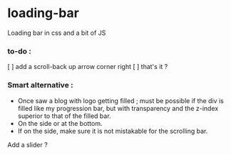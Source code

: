 # loading-bar
Loading bar in css and a bit of JS

### to-do :
[ ] add a scroll-back up arrow corner right
[ ] that's it ?

### Smart alternative :

- Once saw a blog with logo getting filled ; must be possible if the div is filled like my progression bar, but with transparency and the z-index superior to that of the filled bar.
- On the side or at the bottom.
- If on the side, make sure it is not mistakable for the scrolling bar.

Add a slider ?

